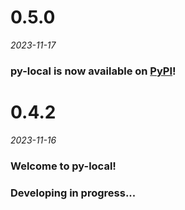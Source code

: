 # 0.5.0
*2023-11-17*

### py-local is now available on [PyPI](https://pypi.org/project/py-local/)!


# 0.4.2
*2023-11-16*

### Welcome to py-local!
### Developing in progress...
